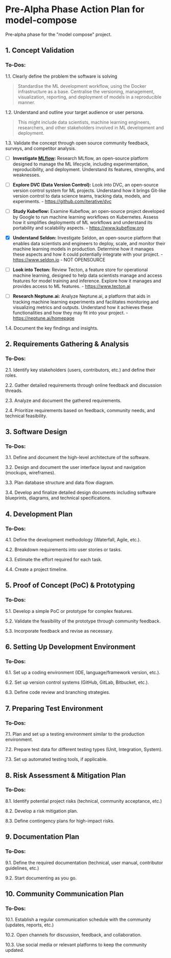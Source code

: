 

# Pre-Alpha Phase Action Plan for model-compose

Pre-alpha phase for the "model compose" project. 


## 1. Concept Validation

### To-Dos:

1.1. Clearly define the problem the software is solving

> Standardise the ML development workflow, using the Docker infrastructure as a base. Centralise the versioning, management, visualization, reporting, and deployment of models in a reproducible manner.

1.2. Understand and outline your target audience or user persona.

> This might include data scientists, machine learning engineers, researchers, and other stakeholders involved in ML development and deployment.

1.3. Validate the concept through open source community feedback, surveys, and competitor analysis.



- [ ] **Investigate [MLflow](https://mlflow.org):** Research MLflow, an open-source platform designed to manage the ML lifecycle, including experimentation, reproducibility, and deployment. Understand its features, strengths, and weaknesses.

- [ ] **Explore DVC (Data Version Control):** Look into DVC, an open-source version control system for ML projects. Understand how it brings Git-like version control to data science teams, tracking data, models, and experiments. - https://github.com/iterative/dvc

- [ ] **Study Kubeflow:** Examine Kubeflow, an open-source project developed by Google to run machine learning workflows on Kubernetes. Assess how it simplifies deployments of ML workflows and understand its portability and scalability aspects. - https://www.kubeflow.org

- [x] **Understand Seldon:** Investigate Seldon, an open-source platform that enables data scientists and engineers to deploy, scale, and monitor their machine learning models in production. Determine how it manages these aspects and how it could potentially integrate with your project. - https://www.seldon.io - NOT OPENSOURCE

- [ ] **Look into Tecton:** Review Tecton, a feature store for operational machine learning, designed to help data scientists manage and access features for model training and inference. Explore how it manages and provides access to ML features. - https://www.tecton.ai

- [ ] **Research Neptune.ai:** Analyze Neptune.ai, a platform that aids in tracking machine learning experiments and facilitates monitoring and visualizing metrics and outputs. Understand how it achieves these functionalities and how they may fit into your project. - https://neptune.ai/homepage
 


1.4. Document the key findings and insights.

## 2. Requirements Gathering & Analysis

### To-Dos:

2.1. Identify key stakeholders (users, contributors, etc.) and define their roles.

2.2. Gather detailed requirements through online feedback and discussion threads.

2.3. Analyze and document the gathered requirements.

2.4. Prioritize requirements based on feedback, community needs, and technical feasibility.

## 3. Software Design

### To-Dos:

3.1. Define and document the high-level architecture of the software.

3.2. Design and document the user interface layout and navigation (mockups, wireframes).

3.3. Plan database structure and data flow diagram.

3.4. Develop and finalize detailed design documents including software blueprints, diagrams, and technical specifications.

## 4. Development Plan

### To-Dos:

4.1. Define the development methodology (Waterfall, Agile, etc.).

4.2. Breakdown requirements into user stories or tasks.

4.3. Estimate the effort required for each task.

4.4. Create a project timeline.

## 5. Proof of Concept (PoC) & Prototyping

### To-Dos:

5.1. Develop a simple PoC or prototype for complex features.

5.2. Validate the feasibility of the prototype through community feedback.

5.3. Incorporate feedback and revise as necessary.

## 6. Setting Up Development Environment

### To-Dos:

6.1. Set up a coding environment (IDE, language/framework version, etc.).

6.2. Set up version control systems (GitHub, GitLab, Bitbucket, etc.).

6.3. Define code review and branching strategies.

## 7. Preparing Test Environment

### To-Dos:

7.1. Plan and set up a testing environment similar to the production environment.

7.2. Prepare test data for different testing types (Unit, Integration, System).

7.3. Set up automated testing tools, if applicable.

## 8. Risk Assessment & Mitigation Plan

### To-Dos:

8.1. Identify potential project risks (technical, community acceptance, etc.)

8.2. Develop a risk mitigation plan.

8.3. Define contingency plans for high-impact risks.

## 9. Documentation Plan

### To-Dos:

9.1. Define the required documentation (technical, user manual, contributor guidelines, etc.)

9.2. Start documenting as you go.

## 10. Community Communication Plan

### To-Dos:

10.1. Establish a regular communication schedule with the community (updates, reports, etc.)

10.2. Open channels for discussion, feedback, and collaboration.

10.3. Use social media or relevant platforms to keep the community updated.


